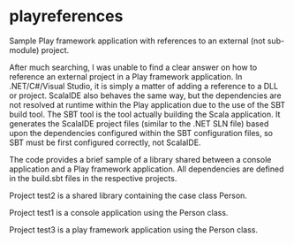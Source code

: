 playreferences
==============

Sample Play framework application with references to an external (not sub-module) project.

After much searching, I was unable to find a clear answer on how to reference an external project in a Play framework application. In .NET/C#/Visual Studio, it is simply a matter of adding a reference to a DLL or project. ScalaIDE also behaves the same way, but the dependencies are not resolved at runtime within the Play application due to the use of the SBT build tool. The SBT tool is the tool actually building the Scala application. It generates the ScalaIDE project files (similar to the .NET SLN file) based upon the dependencies configured within the SBT configuration files, so SBT must be first configured correctly, not ScalaIDE. 

The code provides a brief sample of a library shared between a console application and a Play framework application. All dependencies are defined in the build.sbt files in the respective projects. 

Project test2 is a shared library containing the case class Person. 

Project test1 is a console application using the Person class.

Project test3 is a play framework application using the Person class.

